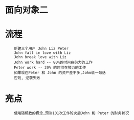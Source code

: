 # 面向对象二

# 流程
        新建三个用户 John Liz Peter
        John fall in love with Liz
        John break love with Liz
        John work hard -- 80%的时间在努力的工作
        Peter work -- 20% 的时间在努力的工作
        如果现在Peter 和 John 的资产差不多,John说一句话
        否则, 逆袭失败
        
# 亮点
        使用随机数的概念,预测101次工作轮次后John 和 Peter 的财务状况